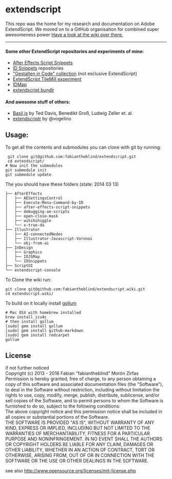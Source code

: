 extendscript
============

This repo was the home for my research and documentation on Adobe ExtendScript. We moved on to a GitHub organisation for combined super awesomeness power [Have a look at the wiki over there.](https://github.com/ExtendScript/wiki/wiki)  

-------

#### Some other ExtendScript repositories and experiments of mine:  

- [After Effects Script Snippets](https://github.com/fabiantheblind/after-effects-script-snippets)  
- [ID Snippets](https://github.com/fabiantheblind/IDSnippets) repositories  
- ["Gestalten in Code" collection](https://github.com/fabiantheblind/gestalten-in-code) (not exclusive ExtendScript)  
- [ExtendScript TileMill experiment](https://github.com/fabiantheblind/extendscript.tilemill)  
- [IDMap](https://github.com/fabiantheblind/IDMap)  
- [extendscript bundlr](https://github.com/fabiantheblind/extendscript-bundlr)  

#### And awesome stuff of others:  

- [Basil.js](http://basiljs.ch/) by  Ted Davis, Benedikt Groß, Ludwig Zeller et. al.   
- [extendscriptr](https://github.com/vogelino/extendscriptr) by @vogelino  

## Usage:  

To get all the contents and submodules you can clone with git by running:  

     git clone git@github.com:fabiantheblind/extendscript.git  
     cd extendscript/
    # Now init the submodules
    git submodule init 
    git submodule update  



The you should have these folders (state: 2014 03 13)  

    ├── AfterEffects
    │   ├── AESettingsControl
    │   ├── Execute-Menu-Command-by-ID
    │   ├── after-effects-script-snippets
    │   ├── debugging-ae-scripts
    │   ├── open-close-mask
    │   ├── wihihihiggle
    │   └── x-true-da
    ├── Illustrator
    │   ├── AI-connectedNodes
    │   ├── Illustrator-Javascript-Voronoi
    │   └── obj-from-ai
    ├── InDesign
    │   ├── Graphics
    │   ├── IDJSMap
    │   └── IDSnippets
    ├── ScriptUI
    └── extendscript-console


To Clone the wiki run:  


    git clone git@github.com:fabiantheblind/extendscript.wiki.git  
    cd extendscript.wiki/

To build on it locally install [gollum](https://github.com/gollum/gollum)  

    # Mac OSX with homebrew installed
    brew install icu4c
    # then install gollum  
    [sudo] gem install gollum
    [sudo] gem install github-markdown
    [sudo] gem install redcarpet
    gollum


## License  
if not further noticed  
Copyright (c)  2013 - 2016 Fabian "fabiantheblind" Morón Zirfas  
Permission is hereby granted, free of charge, to any person obtaining a copy of this software and associated documentation files (the "Software"), to deal in the Software  without restriction, including without limitation the rights to use, copy, modify, merge, publish, distribute, sublicense, and/or sell copies of the Software, and to  permit persons to whom the Software is furnished to do so, subject to the following conditions:  
The above copyright notice and this permission notice shall be included in all copies or substantial portions of the Software.  
THE SOFTWARE IS PROVIDED "AS IS", WITHOUT WARRANTY OF ANY KIND, EXPRESS OR IMPLIED, INCLUDING BUT NOT LIMITED TO THE WARRANTIES OF MERCHANTABILITY, FITNESS FOR A  PARTICULAR PURPOSE AND NONINFRINGEMENT. IN NO EVENT SHALL THE AUTHORS OR COPYRIGHT HOLDERS BE LIABLE FOR ANY CLAIM, DAMAGES OR OTHER LIABILITY, WHETHER IN AN ACTION OF  CONTRACT, TORT OR OTHERWISE, ARISING FROM, OUT OF OR IN CONNECTION WITH THE SOFTWARE OR THE USE OR OTHER DEALINGS IN THE SOFTWARE.  

see also http://www.opensource.org/licenses/mit-license.php



